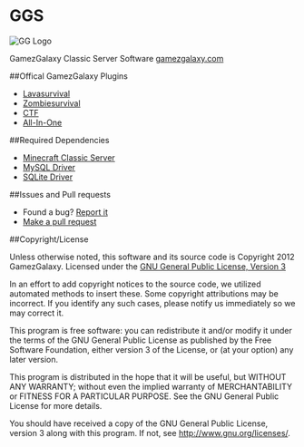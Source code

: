 GGS
===

![GG Logo](http://www.gamezgalaxy.com/assets/icon.png)

GamezGalaxy Classic Server Software
[gamezgalaxy.com][1]

##Offical GamezGalaxy Plugins
- [Lavasurvival][3]
- [Zombiesurvival][4]
- [CTF][5]
- [All-In-One][6]

##Required Dependencies
- [Minecraft Classic Server][9]
- [MySQL Driver][7]
- [SQLite Driver][8]

##Issues and Pull requests
- Found a bug? [Report it](https://github.com/gamezgalaxy/GGS/issues)
- [Make a pull request](https://github.com/gamezgalaxy/GGS/pulls)

##Copyright/License

Unless otherwise noted, this software and its source code is
Copyright 2012 GamezGalaxy. Licensed under the [GNU General Public License, Version 3][2]

In an effort to add copyright notices to the source code, we utilized automated methods to insert these.
Some copyright attributions may be incorrect.  If you identify any such cases, please notify us immediately so we may correct it.

This program is free software: you can redistribute it and/or modify
it under the terms of the GNU General Public License as published by
the Free Software Foundation, either version 3 of the License, or
(at your option) any later version.

This program is distributed in the hope that it will be useful,
but WITHOUT ANY WARRANTY; without even the implied warranty of
MERCHANTABILITY or FITNESS FOR A PARTICULAR PURPOSE.  See the
GNU General Public License for more details.

You should have received a copy of the GNU General Public License, version 3
along with this program.  If not, see <http://www.gnu.org/licenses/>.

[1]: http://www.gamezgalaxy.com
[2]: http://www.gnu.org/licenses/gpl-3.0.html
[3]: https://github.com/GamezGalaxy/Lavasurvival-Plugin
[4]: https://github.com/GamezGalaxy/Zombiesurvival-Plugin
[5]: https://github.com/GamezGalaxy/CTF
[6]: https://github.com/GamezGalaxy/All-In-One
[7]: http://www.mysql.com/downloads/connector/j/
[8]: http://mirror.nexua.org/Dependencies/sqlite-jdbc.jar
[9]: http://www.minecraft.net/classic/list